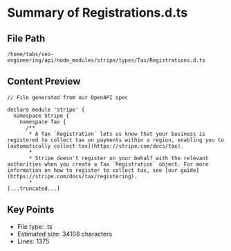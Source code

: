 # Summary of Registrations.d.ts
  
## File Path
`/home/tabs/seo-engineering/api/node_modules/stripe/types/Tax/Registrations.d.ts`

## Content Preview
```
// File generated from our OpenAPI spec

declare module 'stripe' {
  namespace Stripe {
    namespace Tax {
      /**
       * A Tax `Registration` lets us know that your business is registered to collect tax on payments within a region, enabling you to [automatically collect tax](https://stripe.com/docs/tax).
       *
       * Stripe doesn't register on your behalf with the relevant authorities when you create a Tax `Registration` object. For more information on how to register to collect tax, see [our guide](https://stripe.com/docs/tax/registering).
       *
[...truncated...]
```

## Key Points
- File type: .ts
- Estimated size: 34108 characters
- Lines: 1375
